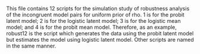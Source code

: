 This file contains 12 scripts for the simulation study of robustness analysis of the incongruent model pairs for uniform prior of rho. 1 is for the probit latent model; 2 is for the logistic latent model; 3 is for the logistic mean model; and 4 is for the probit mean model. 
Therefore, as an example, robust12 is the script which generates the data using the probit latent model but estimates the model using logistic latent model. Other scripts are named in the same manner.  
